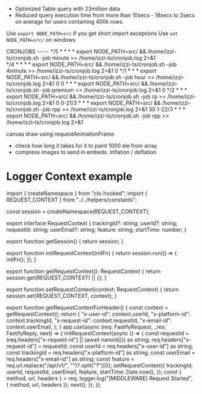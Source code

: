 - Optimized Table query with 23million data
- Reduced query execution time from more than 10secs - 18secs to 2secs on average for users containing 400k rows

Use ``export NODE_PATH=src`` if you get short import exceptions
Use ``set NODE_PATH=src/`` on windows

CRONJOBS -----
*/5 * * * * export NODE_PATH=src/ && /home/izzi-ts/cronjob.sh -job minute >> /home/izzi-ts/cronjob.log 2>&1         
*/4 * * * * export NODE_PATH=src/ && /home/izzi-ts/cronjob.sh -job 4minute >> /home/izzi-ts/cronjob.log 2>&1
0 */1 * * * export NODE_PATH=src/ && /home/izzi-ts/cronjob.sh -job hour >> /home/izzi-ts/cronjob.log 2>&1
0 0 * * * export NODE_PATH=src/ && /home/izzi-ts/cronjob.sh -job premium >> /home/izzi-ts/cronjob.log 2>&1
0 */2 * * * export NODE_PATH=src/ && /home/izzi-ts/cronjob.sh -job rp >> /home/izzi-ts/cronjob.log 2>&1
0 0-21/3 * * * export NODE_PATH=src/ && /home/izzi-ts/cronjob.sh -job rpp >> /home/izzi-ts/cronjob.log 2>&1
30 1-22/3 * * * export NODE_PATH=src/ && /home/izzi-ts/cronjob.sh -job rpp >> /home/izzi-ts/cronjob.log 2>&1

canvas draw using requestAnimationFrame
- check how long it takes for it to paint 1000 ele from array
- compress images to send in embeds. inflation / deflation

# Logger Context example
import { createNamespace } from "cls-hooked";
import { REQUEST_CONTEXT } from "../../helpers/constants";

const session = createNamespace(REQUEST_CONTEXT);

export interface RequestContext {
  trackingId?: string;
  userId?: string;
  requestId: string;
  userEmail?: string;
  feature: string;
  startTime: number;
}

export function getSession() {
  return session;
}

export function initRequestContext(initFn) {
  return session.run(() => {
    initFn();
  });
}

export function getRequestContext(): RequestContext {
  return session.get(REQUEST_CONTEXT) || {};
}

export function setRequestContext(context: RequestContext) {
  return session.set(REQUEST_CONTEXT, context);
}

export function getRequestContextForHeader() {
  const context = getRequestContext();
  return {
    "x-user-id": context.userId,
    "x-platform-id": context.trackingId,
    "x-request-id": context.requestId,
    "x-email-id": context.userEmail,
  };
}
app.use(async (req: FastifyRequest, _res: FastifyReply, next) => {
    initRequestContext(async () => {
      const requestId = (req.headers["x-request-id"] || (await nanoid())) as string;
      req.headers["x-request-id"] = requestId;
      const userId = req.headers["x-user-id"] as string;
      const trackingId = req.headers["x-platform-id"] as string;
      const userEmail = req.headers["x-email-id"] as string;
      const feature = req.url.replace("/api/v1/", "")?.split("?")[0];
      setRequestContext({
        trackingId,
        userId,
        requestId,
        userEmail,
        feature,
        startTime: Date.now(),
      });
      const { method, url, headers } = req;
      logger.log("[MIDDLEWARE] Request Started", { method, url, headers });
      next();
    });
  });